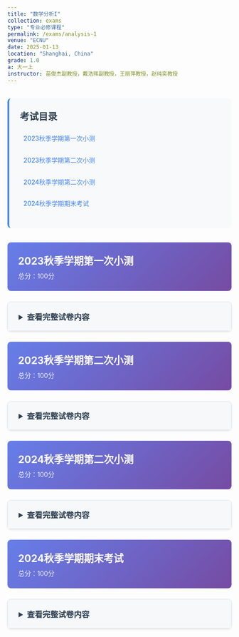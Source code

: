 ```yaml
---
title: "数学分析I"
collection: exams
type: "专业必修课程"
permalink: /exams/analysis-1
venue: "ECNU"
date: 2025-01-13
location: "Shanghai, China"
grade: 1.0
a: 大一上
instructor: 苗俊杰副教授，戴浩晖副教授，王丽萍教授，赵纯奕教授
---
```


<div class="exam-toc">
  <h2>考试目录</h2>
  <ul>
    <li><a href="#2023-fall-test1">2023秋季学期第一次小测</a></li>
    <li><a href="#2023-fall-test2">2023秋季学期第二次小测</a></li>
    <li><a href="#2024-fall-test2">2024秋季学期第二次小测</a></li>
    <li><a href="#2024-fall-final">2024秋季学期期末考试</a></li>
  </ul>
</div>

<style>
.exam-toc {
  background: #f8f9fa;
  padding: 1.5rem;
  border-radius: 8px;
  margin: 2rem 0;
  border-left: 4px solid #4285f4;
}

.exam-toc h2 {
  margin-top: 0;
  color: #2c3e50;
}

.exam-toc ul {
  list-style: none;
  padding-left: 0;
}

.exam-toc li {
  margin: 0.8rem 0;
  padding: 0.5rem;
  border-radius: 4px;
  transition: background 0.3s;
}

.exam-toc li:hover {
  background: #e3f2fd;
}

.exam-toc a {
  text-decoration: none;
  color: #4285f4;
  font-weight: 500;
  display: block;
}

.exam-header {
  background: linear-gradient(135deg, #667eea 0%, #764ba2 100%);
  color: white;
  padding: 1.5rem;
  border-radius: 8px;
  margin: 1.5rem 0;
}

.exam-header h3 {
  margin: 0;
  font-size: 1.4rem;
}

.exam-meta {
  opacity: 0.9;
  font-size: 0.9rem;
  margin-top: 0.5rem;
}

details {
  background: white;
  border: 1px solid #e1e4e8;
  border-radius: 8px;
  margin: 1.5rem 0;
  box-shadow: 0 2px 4px rgba(0,0,0,0.1);
  transition: box-shadow 0.3s;
}

details:hover {
  box-shadow: 0 4px 8px rgba(0,0,0,0.15);
}

summary {
  background: #f6f8fa;
  padding: 1.2rem 1.5rem;
  cursor: pointer;
  font-weight: 600;
  color: #2c3e50;
  border-radius: 8px 8px 0 0;
  font-size: 1.1rem;
}

details[open] summary {
  border-bottom: 1px solid #e1e4e8;
}

.exam-content {
  padding: 1.5rem;
}

.question {
  margin: 1.5rem 0;
  padding: 1rem;
  background: #fafbfc;
  border-radius: 6px;
  border-left: 3px solid #4285f4;
}

.question-title {
  font-weight: 600;
  color: #2c3e50;
  margin-bottom: 0.8rem;
  display: flex;
  justify-content: space-between;
  align-items: center;
}

.points {
  background: #4285f4;
  color: white;
  padding: 0.2rem 0.6rem;
  border-radius: 12px;
  font-size: 0.8rem;
  font-weight: 500;
}

.math-content {
  line-height: 1.6;
  font-size: 1rem;
}

.math-content p {
  margin: 0.8rem 0;
}

.proof {
  background: #fff3e0;
  border: 1px solid #ffb74d;
  border-radius: 6px;
  padding: 1rem;
  margin: 1rem 0;
}

.proof-title {
  font-weight: 600;
  color: #e65100;
  margin-bottom: 0.5rem;
}

@media (max-width: 768px) {
  .exam-content {
    padding: 1rem;
  }
  
  summary {
    padding: 1rem;
  }
  
  .question {
    padding: 0.8rem;
  }
}
</style>

<div id="2023-fall-test1" class="exam-header">
  <h3>2023秋季学期第一次小测</h3>
  <div class="exam-meta">总分：100分</div>
</div>

<details markdown="1">
  <summary>查看完整试卷内容</summary>
  <div class="exam-content">
    <div class="question">
      <div class="question-title">
        <span>第1题 - 判断题</span>
        <span class="points">20分</span>
      </div>
      <div class="math-content">
        <p>判断下列陈述是否正确，并简述理由（判断2分，理由3分）</p>
        <p>1. 给定数列\(\{a_n\}\)和实数\(a\)，若对任意\(\varepsilon>0\)，在\(U(a,\varepsilon)\)中总包含\(\{a_n\}\)中的无穷多项，则数列\(\{a_n\}\)以\(a\)为极限；</p>
        <p>2. \(f(x)=\max\{\|x\|,e^x\},x\in\mathbb{R}\)是一个初等函数；</p>
        <p>3. 给定数列\(\{a_n\}\)，若对任意\(\varepsilon>0\)，存在\(N>0\)使得对\(n>N\)都有\(\|a_n-a_{2n}\|<\varepsilon\)，则数列\(\{a_n\}\)收敛；</p>
        <p>4. 存在一个数列\(\{a_n\}\)，对任意\(a\in[0,1]\)，都存在一个子列\(\{a_{n_{k}}\}\)使得\(\lim\limits_{k\to +\infty}a_{n_{k}}=a.\)</p>
      </div>
    </div>

    <div class="question">
      <div class="question-title">
        <span>第2题 - 定义与证明</span>
        <span class="points">10分</span>
      </div>
      <div class="math-content">
        <p>写出下确界的定义，并对给定的非空有界集合\(A\)与\(B\)，证明\(\inf(A\cup B)=\min\{\inf A,\inf B\}.\)</p>
      </div>
    </div>

    <div class="question">
      <div class="question-title">
        <span>第3题 - 证明题</span>
        <span class="points">10分</span>
      </div>
      <div class="math-content">
        <p>给定数列\(\{a_n\}\)和实数\(a\)，若对任意\(k\in\mathbb{N}_+\)，存在\(N>0\)，使得对任意\(n>N\)，都有\(\|a_n-a\|<\dfrac{1}{10^k}\). 证明\(\lim\limits_{n\to+\infty}a_n=a.\)</p>
      </div>
    </div>

    <div class="question">
      <div class="question-title">
        <span>第4题 - 定义与证明</span>
        <span class="points">10分</span>
      </div>
      <div class="math-content">
        <p>写出数列极限的\(\varepsilon-N\)定义，并用其证明\(\lim\limits_{n\to+\infty}\dfrac{6n^2+7}{4n^2+4n+1}=\dfrac{3}{2}.\)</p>
      </div>
    </div>

    <div class="question">
      <div class="question-title">
        <span>第5题 - 证明题</span>
        <span class="points">10分</span>
      </div>
      <div class="math-content">
        <p>证明数集\(\{x\in\mathbb{Q}:x^2\le 2\}\)没有最大元.</p>
      </div>
    </div>

    <div class="question">
      <div class="question-title">
        <span>第6题 - 定义与证明</span>
        <span class="points">10分</span>
      </div>
      <div class="math-content">
        <p>写出非正常极限\(\lim\limits_{n\to+\infty}a_n=\infty\)的定义，并用其证明\(\lim\limits_{n\to+\infty} (-n)^n=\infty\).</p>
      </div>
    </div>

    <div class="question">
      <div class="question-title">
        <span>第7题 - 证明题</span>
        <span class="points">10分</span>
      </div>
      <div class="math-content">
        <p>设\[a_n=\sqrt{1+\sqrt{2+\cdots+\sqrt{n}}}\]证明\(\{a_n\}\)收敛.</p>
      </div>
    </div>

    <div class="question">
      <div class="question-title">
        <span>第8题 - 计算题</span>
        <span class="points">10分</span>
      </div>
      <div class="math-content">
        <p>设\(x_1=a>0,x_{n+1}=10\sqrt{x_n},n=1,2,\cdots\)，求数列\(\{x_n\}\)的极限.</p>
      </div>
    </div>

    <div class="question">
      <div class="question-title">
        <span>第9题 - 定义与证明</span>
        <span class="points">10分</span>
      </div>
      <div class="math-content">
        <p>叙述数列收敛的柯西准则，并用其证明\(\{\sin n\}\)不收敛.</p>
      </div>
    </div>
  </div>
</details>

<div id="2023-fall-test2" class="exam-header">
  <h3>2023秋季学期第二次小测</h3>
  <div class="exam-meta">总分：100分</div>
</div>

<details markdown="1">
  <summary>查看完整试卷内容</summary>
  <div class="exam-content">
    <div class="question">
      <div class="question-title">
        <span>第1题 - 判断题</span>
        <span class="points">20分</span>
      </div>
      <div class="math-content">
        <p>判断下列陈述是否正确，并简述理由（判断2分，理由3分）</p>
        <p>1. 若\(\lim\limits_{x\to+\infty}f(x)\)和\(\lim\limits_{x\to+\infty}f(x)g(x)\)都存在，则\(g(x)\)在\(+\infty\)存在极限；</p>
        <p>2. 若函数\(f\)、\(f-g\)在\(x_0\)处都连续，则\(g\)在\(x_0\)处也连续；</p>
        <p>3. 区间\((a,b)\)上的连续函数\(f(x)\)在区间\((a,b)\)上必定一致连续；</p>
        <p>4. 设\(f(x),g(x)\)均为\(x\to x_0\)时的无穷小量且\(f(x)=O(g(x)),x\to x_0\)，若\(f(x)\)不是\(g(x)\)的同阶量，那么\(f(x)\)必定是\(g(x)\)的高阶无穷小量.</p>
      </div>
    </div>

    <div class="question">
      <div class="question-title">
        <span>第2题 - 定义与证明</span>
        <span class="points">12分</span>
      </div>
      <div class="math-content">
        <p>写出极限\(\lim\limits_{x\to x_0^+}f(x)=A\)的\(\varepsilon-\delta\)定义，并用其证明\(\lim\limits_{x\to 1^+}\dfrac{x^3+1}{x}=2.\)</p>
      </div>
    </div>

    <div class="question">
      <div class="question-title">
        <span>第3题 - 定义与证明</span>
        <span class="points">12分</span>
      </div>
      <div class="math-content">
        <p>叙述极限\(\lim\limits_{x\to x_0^-}f(x)=A\)的柯西收敛准则并用其证明\(\lim\limits_{x\to 0^-}\cos\frac{1}{x^2}\)不存在.</p>
      </div>
    </div>

    <div class="question">
      <div class="question-title">
        <span>第4题 - 证明题</span>
        <span class="points">12分</span>
      </div>
      <div class="math-content">
        <p>设函数\( f\)在\(x_0\)处连续，证明\(\forall \alpha>f(x_0),\exists\ \delta>0\)，当\(\|x-x_0\|<\delta\)时，\(f(x)<a\).</p>
      </div>
    </div>

    <div class="question">
      <div class="question-title">
        <span>第5题 - 定义与证明</span>
        <span class="points">12分</span>
      </div>
      <div class="math-content">
        <p>给出函数\(f\)在区间\(I\)上不一致收敛的充要条件，并用其验证\(y=\sin x^2\)在\([0,+\infty)\)上不一致收敛.</p>
      </div>
    </div>

    <div class="question">
      <div class="question-title">
        <span>第6题 - 证明题</span>
        <span class="points">12分</span>
      </div>
      <div class="math-content">
        <p>证明：</p>
        <p>1. \(\sqrt{x+\sqrt{x+\sqrt{x}}}\sim \sqrt[8]{x},x\to 0,\)</p>
        <p>2. \(\sqrt{x+\sqrt{x+\sqrt{x}}}\sim \sqrt{x},x\to +\infty.\)</p>
      </div>
    </div>

    <div class="question">
      <div class="question-title">
        <span>第7题 - 证明题</span>
        <span class="points">10分</span>
      </div>
      <div class="math-content">
        <p>证明\(\lim\limits_{x\to -\infty}f(x)=\infty\)的充要条件是：对任意单调减且趋于\(-\infty\)的数列\(\{x_n\}\)都有\(\lim\limits_{n\to \infty}f(x_n)=\infty\).</p>
      </div>
    </div>

    <div class="question">
      <div class="question-title">
        <span>第8题 - 证明题</span>
        <span class="points">10分</span>
      </div>
      <div class="math-content">
        <p>\(f(x)\)定义在\([a,b]\)上，对每一点\(x_0\in[a,b]\)满足：\(\forall \varepsilon,\ \exists\ \delta>0\)，当\(x\in(x_0-\delta,x_0+\delta)\cap[a,b] \)时\(f(x)>f(x_0)-\varepsilon\). 证明：\(f(x)\)在\([a,b]\)上能取得最小值.</p>
      </div>
    </div>
  </div>
</details>

<div id="2024-fall-test2" class="exam-header">
  <h3>2024秋季学期第二次小测</h3>
  <div class="exam-meta">总分：100分</div>
</div>

<details markdown="1">
  <summary>查看完整试卷内容</summary>
  <div class="exam-content">
    <div class="question">
      <div class="question-title">
        <span>第1题 - 判断题</span>
        <span class="points">30分</span>
      </div>
      <div class="math-content">
        <p>判断下列陈述是否正确，并简述理由</p>
        <p>1. 设 \( A \in \mathbb{R} \), 且 \( \forall n \in \mathbb{N} \), 存在 \( \delta > 0 \), 当 \( 0 < \|x - x_0\| < \delta \) 时成立 \( \|f(x) - A\| < \dfrac{1}{n} \), 则 \( \lim\limits_{x \to x_0} f(x) = A \).</p>
        <p>2. 若 \( f(x) \) 在 \( x_0 \) 的某空心邻域内有定义且 \( \lim\limits_{x \to x_0} \|f(x)\| \) 存在，则 \( \lim\limits_{x \to x_0} f(x) \) 也存在.</p>
        <p>3. 若存在正数 \( \varepsilon_0 \) 和两个数列 \( \{x_n\} \), \( \{y_n\} \) 满足 \( x_n \to x_0 \), \( y_n \to x_0 \), 且 \( \forall n \in \mathbb{N}_ + \), \( \|f(x_n) - f(y_n)\| \geq \varepsilon_0 \), 则 \( \lim\limits_{x \to x_0} f(x) \) 不存在.</p>
        <p>4. 若 \( f(x) \) 在点 \( x_0 \) 的某空心邻域内单调有界，则 \( f(x) \) 在点 \( x_0 \) 处的极限存在.</p>
        <p>5. 设 \( f(x) \) 定义在 \( (1,+\infty) \) 上，且当 \( x \to +\infty \) 时 \( f(x) \) 不是无穷大量，则存在数列 \( \{x_n\} \subset (1,+\infty) \), 使得 \( x_n \to +\infty \) 且数列 \( \{f(x_n)\} \) 有界.</p>
      </div>
    </div>

    <div class="question">
      <div class="question-title">
        <span>第2题 - 计算题</span>
        <span class="points">30分</span>
      </div>
      <div class="math-content">
        <p>计算题</p>
        <p>1. 求极限 \( \lim\limits_{x \to +\infty} (\sqrt{x+1} - \sqrt{x}) \cos x \).</p>
        <p>2. 求极限 \( \lim\limits_{x \to 0} \dfrac{\tan x - \sin x}{x^2 \sin 2x} \).</p>
        <p>3. 求极限 \( \lim\limits_{x \to 0} \left( \dfrac{1+2x}{1-x} \right)^{\cot x} \).</p>
        <p>4. 求极限 \( \lim\limits_{x \to +\infty} \left( \dfrac{[x]}{x} + \left[ \dfrac{1}{x} \right] \right) \), 其中 \( [ \cdot ] \) 表示向下取整.</p>
        <p>5. 求函数 \( f(x) = \dfrac{x^3 + 2}{x^2(x-1)} \) 的渐近线.</p>
      </div>
    </div>

    <div class="question">
      <div class="question-title">
        <span>第3题 - 分析题</span>
        <span class="points">10分</span>
      </div>
      <div class="math-content">
        <p>判断函数 \( f(x) = \dfrac{\sin x}{x^2} + \dfrac{x+2}{(x^2-4)(x+1)} \) 的间断点，并指明其类型.</p>
      </div>
    </div>

    <div class="question">
      <div class="question-title">
        <span>第4题 - 证明题</span>
        <span class="points">10分</span>
      </div>
      <div class="math-content">
        <p>设函数 \( f(x) \) 在 \( [a,b] \) 上有定义，\( \forall x \in (a,b) \), 且 \( \forall x,y \in [a,b] \), \( x \neq y \) 时有 \( \|f(x) - f(y)\| < \|x - y\| \). 证明：存在唯一的点 \( \xi \in [a,b] \), 使得 \( f(\xi) = \xi \).</p>
      </div>
    </div>

    <div class="question">
      <div class="question-title">
        <span>第5题 - 证明题</span>
        <span class="points">10分</span>
      </div>
      <div class="math-content">
        <p>设函数 \( f(x) \) 定义在 \( \mathbb{R} \) 上，且在 \( x = 0 \) 处连续. 若存在 \( a \in (0,1) \) 满足 \( \forall x \in \mathbb{R} \) 有 \( f(ax) = f(x) \), 证明：\( f(x) = f(0) \), \( \forall x \in \mathbb{R} \).</p>
      </div>
    </div>

    <div class="question">
      <div class="question-title">
        <span>第6题 - 证明题</span>
        <span class="points">10分</span>
      </div>
      <div class="math-content">
        <p>设 \( f(x) \) 在 \( U^o(0,1) \) 上有定义，满足 \( \lim\limits_{x \to 0} f(x) = 0 \) 且 \( f(x) - f\left(\dfrac{x}{2}\right) = o(x) \) (\( x \to 0 \)). 证明：\( f(x) = o(x) \) (\( x \to 0 \)).</p>
      </div>
    </div>
  </div>
</details>

<div id="2024-fall-final" class="exam-header">
  <h3>2024秋季学期期末考试</h3>
  <div class="exam-meta">总分：100分</div>
</div>

<details markdown="1">
  <summary>查看完整试卷内容</summary>
  <div class="exam-content">
    <div class="question">
      <div class="question-title">
        <span>第1题 - 判断题</span>
        <span class="points">16分</span>
      </div>
      <div class="math-content">
        <p>判断下列命题是否正确并给出理由（每题4分）</p>
        <p>1. 若\(\forall n \in \mathbb{N}^+\)，\(\exists \delta > 0\)，\(\forall x \in (x_0 - \delta, x_0) \cup (x_0, x_0 + \delta)\)，\(\|f(x) - A\| < \dfrac{1}{\sqrt{n}}\)，则 \(\lim\limits_{x \to x_0} f(x) = A\).</p>
        <p>2. 任意数列必有收敛子列.</p>
        <p>3. 若 \(f(x)\) 在 \((a, b]\) 上一致连续，则 \(\lim\limits_{x \to a^+} f(x)\) 存在.</p>
        <p>4. 设 \(D(x)\) 为 Dirichlet 函数，则存在函数 \(F(x)\)，使得 \(F'(x) = D(x)\).</p>
      </div>
    </div>

    <div class="question">
      <div class="question-title">
        <span>第2题 - 计算题</span>
        <span class="points">20分</span>
      </div>
      <div class="math-content">
        <p>计算下列极限或导数</p>
        <p>1. 求 \(\lim\limits_{n \to \infty} \left( 1 + \dfrac{1}{2n+1} \right)^n\).</p>
        <p>2. 求 \(\lim\limits_{x \to 0} \dfrac{(1+x)^{\frac{1}{3}}-1}{\ln(1+x)}\).</p>
        <p>3. 求 \(\lim\limits_{x \to 0} \left( \dfrac{1}{\sin^2 x} - \dfrac{1}{x^2} \right)\).</p>
        <p>4. 计算 \(f'(x)\)，其中 \(\displaystyle f(x) = \begin{cases} x^2 \cos \frac{1}{x} & x \neq 0 \\ 0 & x = 0 \end{cases}\).</p>
      </div>
    </div>

    <div class="question">
      <div class="question-title">
        <span>第3题 - 证明题</span>
        <span class="points">6分</span>
      </div>
      <div class="math-content">
        <p>证明： \(\tan x + \sin x > 2x\)， \(\forall x \in \left(0, \dfrac{\pi}{2}\right)\).</p>
      </div>
    </div>

    <div class="question">
      <div class="question-title">
        <span>第4题 - 分析题</span>
        <span class="points">8分</span>
      </div>
      <div class="math-content">
        <p>研究 \(\displaystyle f(x) = \frac{(\ln x)^2}{x}\) 有哪些极值？若是最值也请指出.</p>
      </div>
    </div>

    <div class="question">
      <div class="question-title">
        <span>第5题 - 证明题</span>
        <span class="points">8分</span>
      </div>
      <div class="math-content">
        <p>设 \(\displaystyle a_n = \sin 1 + \frac{\sin 2}{2^2} + \cdots + \frac{\sin n}{n^2}\)，证明： \(\{a_n\}\) 收敛.</p>
      </div>
    </div>

    <div class="question">
      <div class="question-title">
        <span>第6题 - 证明题</span>
        <span class="points">8分</span>
      </div>
      <div class="math-content">
        <p>设 \(f\) 是在开区间 \(I\) 上的凸函数， \(g\) 是在开区间 \(J\) 上的严格单增凸函数， \(f(I) \subset J\)，若 \(g \circ f\) 在 \(I\) 上存在最大值，证明： \(f\) 是常值函数.</p>
      </div>
    </div>

    <div class="question">
      <div class="question-title">
        <span>第7题 - 证明题</span>
        <span class="points">8分</span>
      </div>
      <div class="math-content">
        <p>设 \(f(x)\) 在 \([a, b]\) 上一阶连续可导，在 \((a, b)\) 上二阶可导且存在一个极值点，证明：存在 \(\xi \in (a, b)\)，使得 \(\displaystyle \|f(b) - f(a)\| \leq \frac{(b-a)^2}{2} \|f''(\xi)\|\).</p>
      </div>
    </div>

    <div class="question">
      <div class="question-title">
        <span>第8题 - 证明题</span>
        <span class="points">8分</span>
      </div>
      <div class="math-content">
        <p>设 \(f(x)\) 是定义在 \((-\infty, +\infty)\) 上的连续函数，且 \(\displaystyle \lim\limits_{x \to \infty} f(x) = A\)，证明： \(f(x)\) 必在 \((-\infty, +\infty)\) 上存在最值.</p>
      </div>
    </div>

    <div class="question">
      <div class="question-title">
        <span>第9题 - 证明题</span>
        <span class="points">8分</span>
      </div>
      <div class="math-content">
        <p>设 \(f(x)\) 在 \([a, b]\) 上连续，在 \((a, b)\) 上可导，且 \(f(x)\) 不是线性函数，证明：存在 \(\xi_1, \xi_2 \in (a, b)\)，使得 \(\displaystyle f'(\xi_1) > \frac{f(b)-f(a)}{b-a}\), \(\displaystyle f'(\xi_2) < \frac{f(b)-f(a)}{b-a}\).</p>
      </div>
    </div>

    <div class="question">
      <div class="question-title">
        <span>第10题 - 证明题</span>
        <span class="points">10分</span>
      </div>
      <div class="math-content">
        <p>用有限覆盖定理证明聚点定理.</p>
      </div>
    </div>
  </div>
</details>

<script>
// 添加一些交互功能
document.addEventListener('DOMContentLoaded', function() {
  // 为所有details元素添加切换动画
  const detailsElements = document.querySelectorAll('details');
  
  detailsElements.forEach(details => {
    details.addEventListener('toggle', function() {
      if (this.open) {
        this.style.transition = 'all 0.3s ease';
      }
    });
  });
  
  // 平滑滚动到锚点
  const links = document.querySelectorAll('a[href^="#"]');
  links.forEach(link => {
    link.addEventListener('click', function(e) {
      e.preventDefault();
      const targetId = this.getAttribute('href');
      const targetElement = document.querySelector(targetId);
      if (targetElement) {
        targetElement.scrollIntoView({
          behavior: 'smooth',
          block: 'start'
        });
      }
    });
  });
});
</script>
